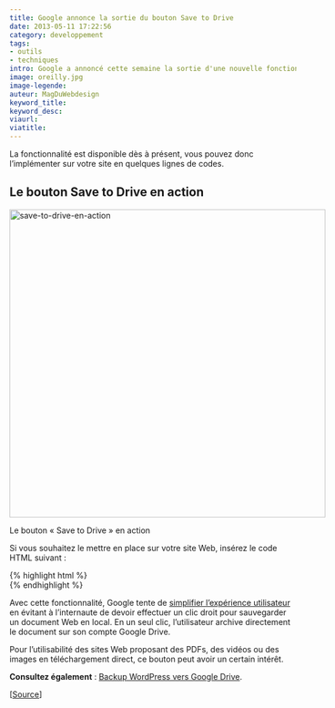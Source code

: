 ```yaml
---
title: Google annonce la sortie du bouton Save to Drive
date: 2013-05-11 17:22:56
category: developpement
tags:
- outils
- techniques
intro: Google a annoncé cette semaine la sortie d'une nouvelle fonctionnalité pour Google Drive – le bouton Save to Drive. Il permet en un clic de sauvegarder n'importe quel fichier d'une page Web sur son compte.
image: oreilly.jpg
image-legende:
auteur: MagDuWebdesign
keyword_title:
keyword_desc:
viaurl:
viatitle:
---
```


<p>La fonctionnalité est disponible dès à présent, vous pouvez donc l’implémenter sur votre site en quelques lignes de codes.</p>
<h2>Le bouton Save to Drive en action</h2>
<div id="attachment_5153" class="wp-caption alignnone" style="width: 565px"><img class="size-full wp-image-5153" title="save-to-drive-en-action" src="https://s3-eu-west-1.amazonaws.com/mdw-img/large/save-to-drive-en-action.jpg" alt="save-to-drive-en-action" width="555" height="541"><p class="wp-caption-text">Le bouton «&nbsp;Save to Drive&nbsp;» en action</p></div>
<p>Si vous souhaitez le mettre en place sur votre site Web, insérez le code HTML suivant :</p>
{% highlight html %}
<script src=”http://apis.google.com/js/plusone.js”></script>
<div data-filename=”My Statement.pdf” data-sitename=”My Company Name” data-src=”/path/to/myfile.pdf”></div>
{% endhighlight %}
<p>Avec cette fonctionnalité, Google tente de <a title="Archives pour Expérience utilisateur sur MDW" href="http://magazineduwebdesign.com/ux-design/">simplifier l’expérience utilisateur</a> en évitant à l’internaute de devoir effectuer un clic droit pour sauvegarder un document Web en local. En un seul clic, l’utilisateur archive directement le document sur son compte Google Drive.</p>
<p>Pour l’utilisabilité des sites Web proposant des PDFs, des vidéos ou des images en téléchargement direct, ce bouton peut avoir un certain intérêt.</p>
<p><strong>Consultez également</strong>&nbsp;:&nbsp;<a title="Plugin de sauvegarde automatique de données WordPress vers Google Drive" href="http://magazineduwebdesign.com/sauvegarde-automatique-wordpress-google-drive">Backup WordPress vers Google Drive</a>.</p>
<p>[<a href="http://thenextweb.com/google/2013/05/09/google-launches-a-one-click-button-to-save-files-on-the-web-to-google-drive/" target="_blank">Source</a>]</p>